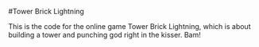#Tower Brick Lightning

This is the code for the online game Tower Brick Lightning, which is about building a tower and punching god right in the kisser. Bam!